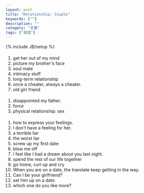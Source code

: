 ```yaml
---
layout: post
title: "Relationship: Couple"
keywords: [""]
description: ""
category: "言葉"
tags: ["英語"]
---
```

{% include JB/setup %}

####
1. get her out of my mind
2. picture my brother's face
3. soul mate
4. intimacy stuff
5. long-term relationship
6. once a cheater, always a cheater.
7. old girl friend

####
1. disappointed my father.
2. force
3. physical relationship: sex

####
1. how to express your feelings.
2. I don't have a feeling for her.
3. a terrible liar
4. the worst liar
4. screw up my first date
5. blow me off
6. I feel like I had a dream about you last night.
7. spend the rest of our life together
8. go home, curl up and cry
9. When you are on a date, the translate keep getting in the way.
1. Can I be your girlfriend?
2. set him up on a date.
3. which one do you like more?




